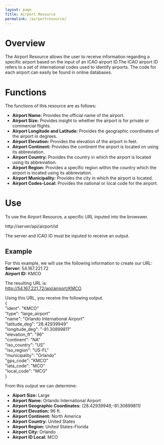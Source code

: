 ```yaml
---
layout: page
Title: Airport Resource
permalink: /airportresource/  
---  
```


# Overview  
The Airport Resource allows the user to receive information regarding a specific airport based on the input of an ICAO airport ID.The ICAO airport ID refers to a set of international codes used to identify airports. The code for each airport can easily be found in online databases.  
  
# Functions  
The functions of this resource are as follows:  
- **Airport Name:** Provides the official name of the airport.
- **Airport Size:** Provides insight to whether the airport is for private or commercial flights.
- **Airport Longitude and Latitude:** Provides the geographic coordinates of the airport in degrees. 
- **Airport Elevation:** Provides the elevation of the airport in feet.
- **Airport Continent:** Provides the continent the airport is located on using its abbreviation.
- **Airport Country:** Provides the country in which the airport is located using its abbreviation.
- **Airport Region:** Provides a specific region within the country which the airport is located using its abbreviation.
- **Airport Municipality:** Provides the city in which the airport is located.  
- **Airport Codes-Local:** Provides the national or local code for the airport. 
# Use  
To use the Airport Resource, a specific URL inputed into the browswer.  
  
http://server/api/airport/id  

The server and ICAO ID must be inputed to receive an output. 

## Example

For this example, we will use the following information to create our URL:
**Server:** 54.167.221.72   
**Airport ID:** KMCO
  
The resulting URL is:  
http://54.167.221.72/api/airport/KMCO

Using this URL, you receive the following output.  
{  
"ident": "KMCO"  
"type": "large_airport"  
"name": "Orlando International Airport"  
"latitude_deg": "28.42939949"  
"longitude_deg": "-81.30899811"  
"elevation_ft": "96"  
"continent": "NA"  
"iso_country": "US"  
"iso_region": "US-FL"  
"municipality": "Orlando"  
"gps_code": "KMCO"  
"iata_code": "MCO"  
"local_code": "MCO"  
} 

From this output we can determine:
- **Aiport Size:** Large  
- **Airport Name:** Orlando International Airport  
- **Airport Geographic Coordinates:** (28.42939949,-81.30899811)  
- **Airport Elevation:** 96 ft.  
- **Airport Continent:** North America 
- **Airport Country:** United States  
- **Airport Region:** United States-Florida  
- **Airport City:** Orlando  
- **Airport ID Local:** MCO  
